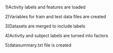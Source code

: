 1)Activity labels and features are loaded

2)Variables for train and test data files are created

3)Datasets are merged to include labels 

4)Activity and subject labels are turned into factors

5)datasummary.txt file is created
